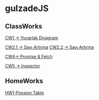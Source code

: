 # gulzadeJS

## ClassWorks
[CW1 -> Yuvarlak Diyagram](https://gulzade.github.io/gulzadeJS/Work1%20(1).PNG)


[CW2.1 -> Sayı Artırma](https://gulzade.github.io/gulzadeJS/ClassWork_Part1.html)
[CW2.2 -> Sayı Artırma](https://gulzade.github.io/gulzadeJS/ClassWork_Part2.html) 


[CW4-> Promise & Fetch](https://gulzade.github.io/gulzadeJS/ClassWork4/Courses.html)


[CW5 -> Inspector](https://gulzade.github.io/gulzadeJS/ClassWork5/work/EloquentJS.html)


## HomeWorks
[HW1-Possion Table]()
